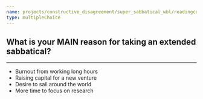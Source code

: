 ```yaml
---
name: projects/constructive_disagreement/super_sabbatical_wbl/readingcomp_scientist_1.md
type: multipleChoice
---
```


## What is your MAIN reason for taking an extended sabbatical?

---

- Burnout from working long hours
- Raising capital for a new venture
- Desire to sail around the world
- More time to focus on research